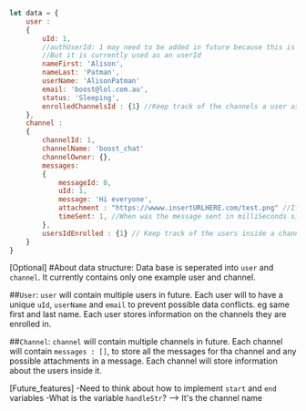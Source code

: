 ```javascript
let data = {
    user : 
    {
        uId: 1, 
        //authUserId: 1 may need to be added in future because this is an authToken
        //But it is currently used as an userId
        nameFirst: 'Alison',
        nameLast: 'Patman',
        userName: 'AlisonPatman'
        email: 'boost@lol.com.au',
        status: 'Sleeping',
        enrolledChannelsId : {1} //Keep track of the channels a user as enrolled in.
    },
    channel : 
    {
        channelId: 1,
        channelName: 'boost_chat'
        channelOwner: {},
        messages: 
        {
            messageId: 0,
            uId: 1,
            message: 'Hi everyone',
            attachment : "https://wwww.insertURLHERE.com/test.png" //If files or photos attached in a message
            timeSent: 1, //When was the message sent in milliSeconds since UNIX-TIME
        },
        usersIdEnrolled : {1} // Keep track of the users inside a channel
    } 
}
```

[Optional] 
#About data structure:
Data base is seperated into `user` and `channel`. 
It currently contains only one example user and channel.

##`User`:
`user` will contain multiple users in future. Each user will to have a unique 
`uId`, `userName` and `email` to prevent possible data conflicts. eg same first and last name.
Each user stores information on the channels they are enrolled in.

##`Channel`:
`channel` will contain multiple channels in future.
Each channel will contain `messages : []`, to store all the messages for tha channel and any possible attachments in a message.
Each channel will store information about the users inside it.

[Future_features]
-Need to think about how to implement `start` and `end` variables
-What is the variable `handleStr`? --> It's the channel name
